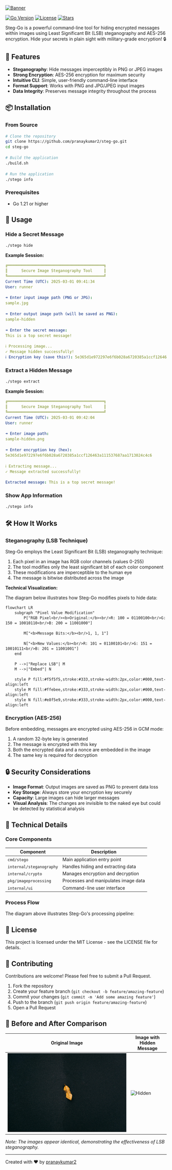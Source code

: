 [![Banner](https://capsule-render.vercel.app/api?type=waving&color=gradient&height=150&section=header&text=Steg-Go%20-%20Image%20Steganography&fontSize=30&animation=fadeIn&fontAlignY=35&desc=Hide%20secrets%20in%20plain%20sight%20with%20military-grade%20encryption!&descAlignY=51&descAlign=x56)](https://github.com/pranaykumar2/steg-go)

[![Go Version](https://img.shields.io/badge/Go-1.21+-00ADD8?style=flat-square&logo=go)](https://golang.org)
[![License](https://img.shields.io/badge/License-MIT-blue.svg?style=flat-square)](LICENSE)
[![Stars](https://img.shields.io/github/stars/pranaykumar2/steg-go?style=social)](https://github.com/pranaykumar2/steg-go/stargazers)

Steg-Go is a powerful command-line tool for hiding encrypted messages within images using Least Significant Bit (LSB) steganography and AES-256 encryption. Hide your secrets in plain sight with military-grade encryption! 🔒

## 🌟 Features

- **Steganography**: Hide messages imperceptibly in PNG or JPEG images
- **Strong Encryption**: AES-256 encryption for maximum security
- **Intuitive CLI**: Simple, user-friendly command-line interface
- **Format Support**: Works with PNG and JPG/JPEG input images
- **Data Integrity**: Preserves message integrity throughout the process

## 📦 Installation

### From Source

```bash
# Clone the repository
git clone https://github.com/pranaykumar2/steg-go.git
cd steg-go

# Build the application
./build.sh

# Run the application
./stego info
```

### Prerequisites

- Go 1.21 or higher

## 🚀 Usage

### Hide a Secret Message

```bash
./stego hide
```

**Example Session:**
```yaml
╔══════════════════════════════════════════╗
║      Secure Image Steganography Tool     ║
╚══════════════════════════════════════════╝
Current Time (UTC): 2025-03-01 09:41:34
User: runner

➜ Enter input image path (PNG or JPG): 
sample.jpg

➜ Enter output image path (will be saved as PNG): 
sample-hidden

➜ Enter the secret message: 
This is a top secret message!

ℹ Processing image...
✓ Message hidden successfully!
ℹ Encryption key (save this!): 5e365d1e972297e6f6b028a6720385a1ccf126463a111537687aa1713024c4c6
```

### Extract a Hidden Message

```bash
./stego extract
```

**Example Session:**
```yaml
╔══════════════════════════════════════════╗
║      Secure Image Steganography Tool     ║
╚══════════════════════════════════════════╝
Current Time (UTC): 2025-03-01 09:42:04
User: runner

➜ Enter image path: 
sample-hidden.png

➜ Enter encryption key (hex): 
5e365d1e972297e6f6b028a6720385a1ccf126463a111537687aa1713024c4c6

ℹ Extracting message...
✓ Message extracted successfully!

Extracted message: This is a top secret message!
```

### Show App Information

```bash
./stego info
```

## 🛠️ How It Works

### Steganography (LSB Technique)

Steg-Go employs the Least Significant Bit (LSB) steganography technique:

1. Each pixel in an image has RGB color channels (values 0-255)
2. The tool modifies only the least significant bit of each color component
3. These modifications are imperceptible to the human eye
4. The message is bitwise distributed across the image

**Technical Visualization:**



The diagram below illustrates how Steg-Go modifies pixels to hide data:

```mermaid
flowchart LR
    subgraph "Pixel Value Modification"
        P["RGB Pixel<br/><b>Original:</b><br/>R: 100 = 01100100<br/>G: 150 = 10010110<br/>B: 200 = 11001000"] 
        
        M["<b>Message Bits:</b><br/>1, 1, 1"]
        
        N["<b>New Values:</b><br/>R: 101 = 01100101<br/>G: 151 = 10010111<br/>B: 201 = 11001001"]
    end
    
    P -->|"Replace LSB"| M
    M -->|"Embed"| N
    
    style P fill:#f5f5f5,stroke:#333,stroke-width:2px,color:#000,text-align:left
    style M fill:#ffebee,stroke:#333,stroke-width:2px,color:#000,text-align:left
    style N fill:#e8f5e9,stroke:#333,stroke-width:2px,color:#000,text-align:left
```




### Encryption (AES-256)

Before embedding, messages are encrypted using AES-256 in GCM mode:

1. A random 32-byte key is generated
2. The message is encrypted with this key
3. Both the encrypted data and a nonce are embedded in the image
4. The same key is required for decryption

## 🔒 Security Considerations

- **Image Format**: Output images are saved as PNG to prevent data loss
- **Key Storage**: Always store your encryption key securely
- **Capacity**: Large images can hide larger messages
- **Visual Analysis**: The changes are invisible to the naked eye but could be detected by statistical analysis

## 🧪 Technical Details

### Core Components

| Component | Description |
|-----------|-------------|
| `cmd/stego` | Main application entry point |
| `internal/steganography` | Handles hiding and extracting data |
| `internal/crypto` | Manages encryption and decryption |
| `pkg/imageprocessing` | Processes and manipulates image data |
| `internal/ui` | Command-line user interface |

### Process Flow



The diagram above illustrates Steg-Go's processing pipeline:



## 📝 License

This project is licensed under the MIT License - see the LICENSE file for details.

## 👥 Contributing

Contributions are welcome! Please feel free to submit a Pull Request.

1. Fork the repository
2. Create your feature branch (`git checkout -b feature/amazing-feature`)
3. Commit your changes (`git commit -m 'Add some amazing feature'`)
4. Push to the branch (`git push origin feature/amazing-feature`)
5. Open a Pull Request

## 📸 Before and After Comparison

| Original Image | Image with Hidden Message |
|----------------|---------------------------|
| ![Original](sample-image.jpg) | ![Hidden](sample-hidden-image.png) |

*Note: The images appear identical, demonstrating the effectiveness of LSB steganography.*

---

Created with ❤️ by [pranaykumar2](https://github.com/pranaykumar2)
